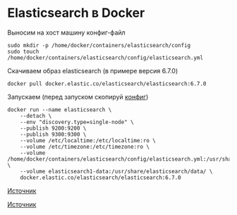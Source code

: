 # Elasticsearch в Docker

Выносим на хост машину конфиг-файл

    sudo mkdir -p /home/docker/containers/elasticsearch/config
    sudo touch /home/docker/containers/elasticsearch/config/elasticsearch.yml

Скачиваем образ elasticsearch (в примере версия 6.7.0)

    docker pull docker.elastic.co/elasticsearch/elasticsearch:6.7.0

Запускаем (перед запуском скопируй [конфиг](https://github.com/chatlamin/ELK/blob/master/Docker-server/Elasticsearch/elasticsearch.yml))

    docker run --name elasticsearch \
        --detach \
        --env "discovery.type=single-node" \
        --publish 9200:9200 \
        --publish 9300:9300 \
        --volume /etc/localtime:/etc/localtime:ro \
        --volume /etc/timezone:/etc/timezone:ro \
        --volume /home/docker/containers/elasticsearch/config/elasticsearch.yml:/usr/share/elasticsearch/config/elasticsearch.yml \
        --volume elasticsearch1-data:/usr/share/elasticsearch/data/ \
        docker.elastic.co/elasticsearch/elasticsearch:6.7.0

[Источник](https://www.elastic.co/guide/en/elasticsearch/reference/current/docker.html)

[Источник](https://discuss.elastic.co/t/elastic-elasticsearch-docker-not-assigning-permissions-to-data-directory-on-run/65812)